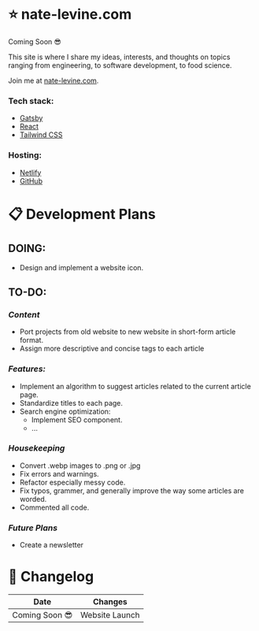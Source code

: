 # ⭐ nate-levine.com

Coming Soon 😎

This site is where I share my ideas, interests, and thoughts on topics ranging from engineering, to software development, to food science.

Join me at [nate-levine.com](https://www.nate-levine.com/).

### Tech stack:
  * [Gatsby](https://www.gatsbyjs.com/)
  * [React](https://react.dev/)
  * [Tailwind CSS](https://tailwindcss.com/)
### Hosting:
  * [Netlify](https://www.netlify.com/)
  * [GitHub](https://github.com/)

# 📋 Development Plans
## DOING:
* Design and implement a website icon.

## TO-DO:
### *Content*
* Port projects from old website to new website in short-form article format.
* Assign more descriptive and concise tags to each article

### *Features:*
* Implement an algorithm to suggest articles related to the current article page.
* Standardize titles to each page.
* Search engine optimization:
  * Implement SEO component.
  * ...

### *Housekeeping*
* Convert .webp images to .png or .jpg
* Fix errors and warnings.
* Refactor especially messy code.
* Fix typos, grammer, and generally improve the way some articles are worded.
* Commented all code.

### *Future Plans*
* Create a newsletter

# 🔄 Changelog
| Date | Changes |
| --- | --- |
| Coming Soon 😎 | Website Launch |